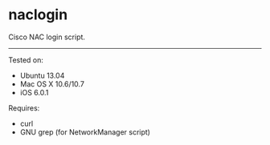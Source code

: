 naclogin
========

Cisco NAC login script.

---

Tested on:

* Ubuntu 13.04
* Mac OS X 10.6/10.7
* iOS 6.0.1

Requires:

* curl
* GNU grep (for NetworkManager script)
